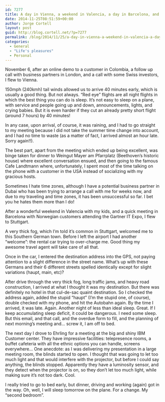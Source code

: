 ```yaml
---
id: 7277
title: A day in Vienna, a weekend in Valencia, a day in Barcelona, and two days in Stuttgart
date: 2014-11-25T08:51:59+00:00
author: Jorge Cortell
layout: post
guid: http://blog.cortell.net/?p=7277
permalink: /blog/2014/11/25/a-day-in-vienna-a-weekend-in-valencia-a-day-in-barcelona-and-two-days-in-stuttgart/
categories:
  - General
  - "Life's pleasures"
  - Personal
---
```

November 6, after an online demo to a customer in Colombia, a follow up call with business partners in London, and a call with some Swiss investors, I flew to Vienna.

150mph (240kmh) tail winds allowed us to arrive 40 minutes early, which is usually a good thing. But not always. “Red eye” flights are all night flights in which the best thing you can do is sleep. It’s not easy to sleep on a plane, with service and people going up and down, announcements, lights, and crying babies. But it is even harder if they cut an already pretty short flight (around 7 hours) by 40 minutes!

In any case, upon arrival, of course, it was raining, and I had to go straight to my meeting because I did not take the summer time change into account, and I had no time to waste (as a matter of fact, I arrived almost an hour late. Sorry again!!).

The best part, apart from the meeting which ended up being excellent, was binge taken for dinner to Weingut Mayer am Pfarrplatz (Beethoven’s historic house) where excellent conversation ensued, and then going to the famous Cafe Landtmann where, unfortunately, I spent most of the time talking on the phone with a customer in the USA instead of socializing with my gracious hosts.

Sometimes I hate time zones, although I have a potential business partner in Dubai who has been trying to arrange a call with me for weeks now, and due to my traveling and time zones, it has been unsuccessful so far. I bet you he hates them more than I do!

After a wonderful weekend in Valencia with my kids, and a quick meeting in Barcelona with Norwegian customers attending the Gartner IT Expo, I flew to Stuttgart.

A very thick fog, which I’m told it’s common in Stuttgart, welcomed me to this Southern German town. Before I left the airport I had another “welcome”: the rental car trying to over-charge me. Good thing my awesome travel agent will take care of all that.

Once in the car, I entered the destination address into the GPS, not paying attention to a slight difference in the street name. What’s up with these Germans and their 6 different streets spelled identically except for slight variations (haupt, main, etc)?

After drive through the very thick fog, long traffic jams, and heavy road construction, I arrived at what I thought it was my destination. But there was definitely no hotel in that cul-de-sac quaint destination. So I checked the address again, added the stupid “haupt” (I&#8217;m the stupid one, of course), double checked with my phone, and hit the Autobahn again. By the time I arrived, it was late. Again. Another night of less than ideal sleep. Great. If I keep accumulating sleep deficit, it could be dangerous. I need some sleep. But this email, and that call, and the overdue form to fill, and the planning of next morning’s meeting and… screw it, I am off to bed.

The next day I drove to Ehrling for a meeting at the big and shiny IBM Customer center. They have impressive facilities: telepresence rooms, a buffet cafeteria with all the ethnic options you can handle, screens everywhere… One anecdote: as I was delivering my presentation in a large meeting room, the blinds started to open. I thought that was going to let too much light and that would interfere with the projector, but before I could say anything, the blinds stopped. Apparently they have a luminosity sensor, and they detect when the projector is on, so they don’t let too much light, while making sure it’s not too dark. Cool.

I really tried to go to bed early, but dinner, driving and working (again) got in the way. Oh, well, I will sleep tomorrow on the plane. For a change. My “second bedroom”.